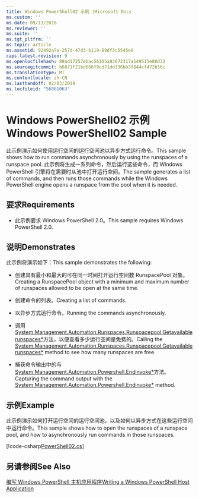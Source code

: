 ```yaml
---
title: Windows PowerShell02 示例 |Microsoft Docs
ms.custom: ''
ms.date: 09/13/2016
ms.reviewer: ''
ms.suite: ''
ms.tgt_pltfrm: ''
ms.topic: article
ms.assetid: 92492a7e-257d-47d3-b119-89df3c5545e8
caps.latest.revision: 9
ms.openlocfilehash: 89ad17257ebac56105a93672317a149515e80d32
ms.sourcegitcommit: b6871f21bd666f9cd71dd336bb3f844cf472b56c
ms.translationtype: MT
ms.contentlocale: zh-CN
ms.lasthandoff: 02/03/2019
ms.locfileid: "56861063"
---
```

# <a name="windows-powershell02-sample"></a><span data-ttu-id="50723-102">Windows PowerShell02 示例</span><span class="sxs-lookup"><span data-stu-id="50723-102">Windows PowerShell02 Sample</span></span>

<span data-ttu-id="50723-103">此示例演示如何使用运行空间的运行空间池以异步方式运行命令。</span><span class="sxs-lookup"><span data-stu-id="50723-103">This sample shows how to run commands asynchronously by using the runspaces of a runspace pool.</span></span> <span data-ttu-id="50723-104">此示例将生成一系列命令，然后运行这些命令，而 Windows PowerShell 引擎将在需要时从池中打开运行空间。</span><span class="sxs-lookup"><span data-stu-id="50723-104">The sample generates a list of commands, and then runs those commands while the Windows PowerShell engine opens a runspace from the pool when it is needed.</span></span>

## <a name="requirements"></a><span data-ttu-id="50723-105">要求</span><span class="sxs-lookup"><span data-stu-id="50723-105">Requirements</span></span>

- <span data-ttu-id="50723-106">此示例要求 Windows PowerShell 2.0。</span><span class="sxs-lookup"><span data-stu-id="50723-106">This sample requires Windows PowerShell 2.0.</span></span>

## <a name="demonstrates"></a><span data-ttu-id="50723-107">说明</span><span class="sxs-lookup"><span data-stu-id="50723-107">Demonstrates</span></span>

<span data-ttu-id="50723-108">此示例将演示如下：</span><span class="sxs-lookup"><span data-stu-id="50723-108">This sample demonstrates the following:</span></span>

- <span data-ttu-id="50723-109">创建具有最小和最大的可在同一时间打开运行空间数 RunspacePool 对象。</span><span class="sxs-lookup"><span data-stu-id="50723-109">Creating a RunspacePool object with a minimum and maximum number of runspaces allowed to be open at the same time.</span></span>

- <span data-ttu-id="50723-110">创建命令的列表。</span><span class="sxs-lookup"><span data-stu-id="50723-110">Creating a list of commands.</span></span>

- <span data-ttu-id="50723-111">以异步方式运行命令。</span><span class="sxs-lookup"><span data-stu-id="50723-111">Running the commands asynchronously.</span></span>

- <span data-ttu-id="50723-112">调用[System.Management.Automation.Runspaces.Runspacepool.Getavailablerunspaces\*](/dotnet/api/System.Management.Automation.Runspaces.RunspacePool.GetAvailableRunspaces)方法，以便查看多少运行空间是免费的。</span><span class="sxs-lookup"><span data-stu-id="50723-112">Calling the [System.Management.Automation.Runspaces.Runspacepool.Getavailablerunspaces\*](/dotnet/api/System.Management.Automation.Runspaces.RunspacePool.GetAvailableRunspaces) method to see how many runspaces are free.</span></span>

- <span data-ttu-id="50723-113">捕获命令输出中的与[System.Management.Automation.Powershell.Endinvoke\*](/dotnet/api/System.Management.Automation.PowerShell.EndInvoke)方法。</span><span class="sxs-lookup"><span data-stu-id="50723-113">Capturing the command output with the [System.Management.Automation.Powershell.Endinvoke\*](/dotnet/api/System.Management.Automation.PowerShell.EndInvoke) method.</span></span>

## <a name="example"></a><span data-ttu-id="50723-114">示例</span><span class="sxs-lookup"><span data-stu-id="50723-114">Example</span></span>

<span data-ttu-id="50723-115">此示例演示如何打开运行空间的运行空间池，以及如何以异步方式在这些运行空间中运行命令。</span><span class="sxs-lookup"><span data-stu-id="50723-115">This sample shows how to open the runspaces of a runspace pool, and how to asynchronously run commands in those runspaces.</span></span>

[!code-csharp[PowerShell02.cs](../../powershell-sdk-samples/SDK-2.0/csharp/PowerShell02/PowerShell02.cs#L11-L96 "PowerShell02.cs")]

## <a name="see-also"></a><span data-ttu-id="50723-116">另请参阅</span><span class="sxs-lookup"><span data-stu-id="50723-116">See Also</span></span>

[<span data-ttu-id="50723-117">编写 Windows PowerShell 主机应用程序</span><span class="sxs-lookup"><span data-stu-id="50723-117">Writing a Windows PowerShell Host Application</span></span>](./writing-a-windows-powershell-host-application.md)